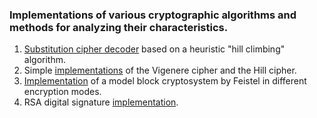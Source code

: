 ### Implementations of various cryptographic algorithms and methods for analyzing their characteristics.
1.  [Substitution cipher decoder](https://github.com/Gaettaca/cryptographic-algorithms/tree/main/hill-climbing-algo) based on a heuristic "hill climbing" algorithm.
2.  Simple [implementations](https://github.com/Gaettaca/cryptographic-algorithms/tree/main/hills-vigeners-ciphers) of the Vigenere cipher and the Hill cipher.
3. [Implementation](https://github.com/Gaettaca/cryptographic-algorithms/tree/main/g-model) of a model block cryptosystem by Feistel in different encryption modes.
4. RSA digital signature [implementation](https://github.com/Gaettaca/cryptographic-algorithms/tree/main/rsa-impl).
